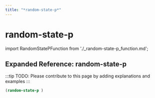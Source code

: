 ```yaml
---
title: "*random-state-p*"
---
```


# random-state-p

import RandomStatePFunction from './_random-state-p_function.md';

<RandomStatePFunction />

## Expanded Reference: random-state-p

:::tip
TODO: Please contribute to this page by adding explanations and examples
:::

```lisp
(random-state-p )
```
